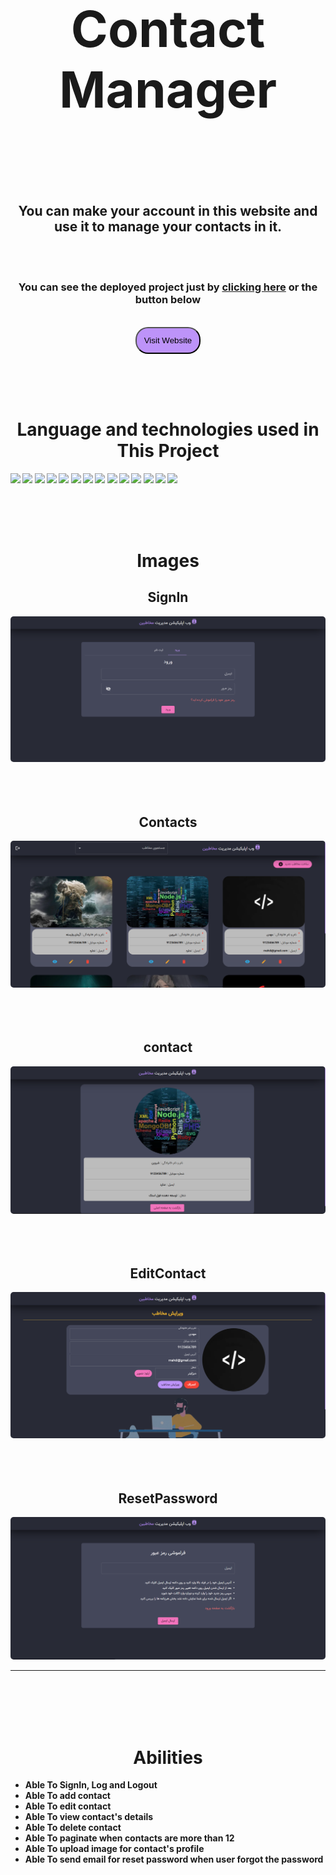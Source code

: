 <h1 align='center' style="font-size:5rem"><b>Contact Manager</b></h1>

</div>
<br><br><br>
<h2 align='center'>
    You can make your account in this website and use it to manage your contacts in it. 
</h2>

<br><br>

<div align="center">
    <h3>You can see the deployed project just by <a href="https://contact-manager-ecru.vercel.app">clicking here</a> or the button below</h3>
    <br/>
    <a href="https://contact-manager-ecru.vercel.app">
    <button style="border-radius: 20px; padding: 12px; background-color: #BD93F9; cursor: pointer">Visit Website</button>
    </a>
</div>

<br><br><br>

<h1 align='center'><b>Language and technologies used in This Project</h1>
<img src="https://img.shields.io/badge/WebStorm-000000?style=for-the-badge&logo=WebStorm&logoColor=white"></img>
<img src="https://img.shields.io/badge/VSCode-0078D4?style=for-the-badge&logo=visual%20studio%20code&logoColor=white"></img>
<img src="https://img.shields.io/badge/NPM-%23000000.svg?style=for-the-badge&logo=npm&logoColor=white"></img>
<img src="https://img.shields.io/badge/next.js-000000?style=for-the-badge&logo=nextdotjs&logoColor=white"></img>
<img src="https://img.shields.io/badge/javascript-%23323330.svg?style=for-the-badge&logo=javascript&logoColor=%23F7DF1E"></img>
<img src="https://img.shields.io/badge/TypeScript-007ACC?style=for-the-badge&logo=typescript&logoColor=white"></img>
<img src="https://img.shields.io/badge/React-20232A?style=for-the-badge&logo=react&logoColor=61DAFB"></img>
<img src="https://img.shields.io/badge/Node.js-339933?style=for-the-badge&logo=nodedotjs&logoColor=white"></img>
<img src="https://img.shields.io/badge/MongoDB-%234ea94b.svg?style=for-the-badge&logo=mongodb&logoColor=white"></img>
<img src="https://img.shields.io/badge/html5-%23E34F26.svg?style=for-the-badge&logo=html5&logoColor=white"></img>
<img src="https://img.shields.io/badge/css3-%231572B6.svg?style=for-the-badge&logo=css3&logoColor=white"></img>
<img src="https://img.shields.io/badge/github-%23121011.svg?style=for-the-badge&logo=github&logoColor=white"></img>
<img src="https://img.shields.io/badge/JWT-000000?style=for-the-badge&logo=JSON%20web%20tokens&logoColor=white"></img>
<img src="https://img.shields.io/badge/Material%20UI-007FFF?style=for-the-badge&logo=mui&logoColor=white"></img>

<br><br><br>

<div align='center'>
    <h1><b>Images</b></h1>
    <h2>SignIn</h2>
    <img style='border-radius:5px' src="./images/login.png"></img>
    <br>
    <br><br><br>
    <h2>Contacts</h2>
    <img style='border-radius:5px' src="./images/contacts.png"></img>
    <br>
    <br><br><br>
    <h2>contact</h2>
    <img style='border-radius:5px' src="./images/contact.png"></img>
    <br>
    <br><br><br>
    <h2>EditContact</h2>
    <img style='border-radius:5px' src="./images/editContact.png"></img>
    <br>
    <br><br><br>
    <h2>ResetPassword</h2>
    <img style='border-radius:5px' src="./images/resetPassword.png"></img>
</div>
<hr>

<br><br><br><br>

<h1 align='center'><b>Abilities</b></h1>

<ul>
    <li> Able To SignIn, Log and Logout</li>
    <li> Able To add contact</li>
    <li> Able To edit contact</li>
    <li> Able To view contact's details</li>
    <li> Able To delete contact</li>
    <li> Able To paginate when contacts are more than 12</li>
    <li> Able To upload image for contact's profile</li>
    <li> Able To send email for reset password when user forgot the password</li>
</ul>
